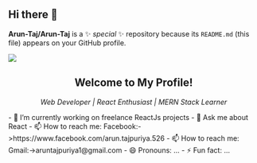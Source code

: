 ## Hi there 👋


**Arun-Taj/Arun-Taj** is a ✨ _special_ ✨ repository because its `README.md` (this file) appears on your GitHub profile.
<div>
  <img src="https://media.giphy.com/media/R03zWv5p1oNSQd91EP/giphy.gif?cid=ecf05e47wjx2k1o6jj083qh56ck1mjxxkk519aivo246pmq2&ep=v1_gifs_search&rid=giphy.gif&ct=g"
</div>



<div align="center">
  <h2>Welcome to My Profile!</h2>
  <p><i>Web Developer | React Enthusiast | MERN Stack Learner</i></p>
</div>
- 🔭 I’m currently working on freelance ReactJs projects
- 💬 Ask me about React
- 📫 How to reach me: Facebook:->https://www.facebook.com/arun.tajpuriya.526
- 📫 How to reach me: Gmail:->aruntajpuriya1@gmail.com
- 😄 Pronouns: ...
- ⚡ Fun fact: ...

